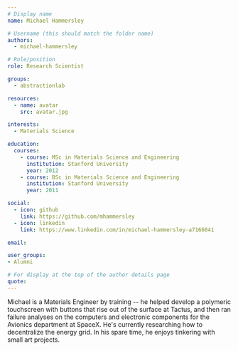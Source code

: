 ```yaml
---
# Display name
name: Michael Hammersley

# Username (this should match the folder name)
authors:
  - michael-hammersley

# Role/position
role: Research Scientist

groups:
  - abstractionlab

resources:
  - name: avatar
    src: avatar.jpg

interests:
  - Materials Science

education:
  courses:
    - course: MSc in Materials Science and Engineering
      institution: Stanford University
      year: 2012
    - course: BSc in Materials Science and Engineering
      institution: Stanford University
      year: 2011

social:
  - icon: github
    link: https://github.com/mhammersley
  - icon: linkedin
    link: https://www.linkedin.com/in/michael-hammersley-a7166041

email:

user_groups:
- Alumni

# For display at the top of the author details page
quote:
---
```


Michael is a Materials Engineer by training -- he helped develop a polymeric touchscreen with buttons that rise out of the surface at Tactus, and then ran failure analyses on the computers and electronic components for the Avionics department at SpaceX. He's currently researching how to decentralize the energy grid. In his spare time, he enjoys tinkering with small art  projects.
